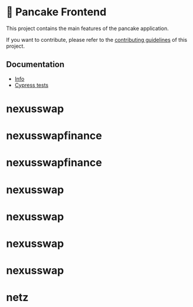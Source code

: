 # 🥞 Pancake Frontend

This project contains the main features of the pancake application.

If you want to contribute, please refer to the [contributing guidelines](./CONTRIBUTING.md) of this project.

## Documentation

- [Info](doc/Info.md)
- [Cypress tests](doc/Cypress.md)
# nexusswap
# nexusswapfinance
# nexusswapfinance
# nexusswap
# nexusswap
# nexusswap
# nexusswap
# netz
